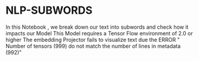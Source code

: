 # NLP-SUBWORDS
In this Notebook , we break down our text into subwords and check how it impacts our Model
This Model requires a Tensor Flow environment of 2.0 or higher
The embedding Projector fails to visualize text due the ERROR " Number of tensors (999) do not match the number of lines in metadata (992)"
